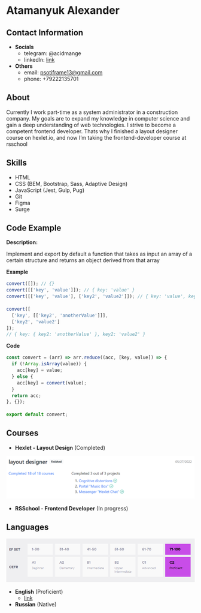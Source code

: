 # Atamanyuk Alexander

## Contact Information

* **Socials**
    + telegram: @acidmange
    + linkedln: [link](https://www.linkedin.com/in/alexander-atamanyuk-b7676b29a)  
* **Others**
    + email: psotiframe13@gmail.com
    + phone: +79222135701

## About

Currently I work part-time as a system administrator in a construction company. My goals are to expand my knowledge in computer science and gain a deep understanding of web technologies. I strive to become a competent frontend developer. Thats why I finished a layout designer course on hexlet.io, and now I’m taking the frontend-developer course at rsschool

## Skills

* HTML
* CSS (BEM, Bootstrap, Sass, Adaptive Design)
* JavaScript (Jest, Gulp, Pug)
* Git
* Figma
* Surge

## Code Example 

**Description:**

Implement and export by default a function that takes as input an array of a certain structure and returns an object derived from that array

**Example**

```javascript
convert([]); // {}
convert([['key', 'value']]); // { key: 'value' }
convert([['key', 'value'], ['key2', 'value2']]); // { key: 'value', key2: 'value2' }

convert([
  ['key', [['key2', 'anotherValue']]],
  ['key2', 'value2']
]);
// { key: { key2: 'anotherValue' }, key2: 'value2' }
```

**Code**

```javascript
const convert = (arr) => arr.reduce((acc, [key, value]) => {
  if (!Array.isArray(value)) {
    acc[key] = value;
  } else {
    acc[key] = convert(value);
  }
  return acc;
}, {});

export default convert;
```

## Courses

* **Hexlet - Layout Design** (Completed)

![Hexlet Layout Design course](/assets/images/hexlet.png)

* **RSSchool - Frontend Developer** (In progress)

## Languages

![Efset Certificate](/assets/images/efset.png)

* **English** (Proficient)
    + [link](https://www.efset.org/cert/nXSVsY)
* **Russian** (Native)